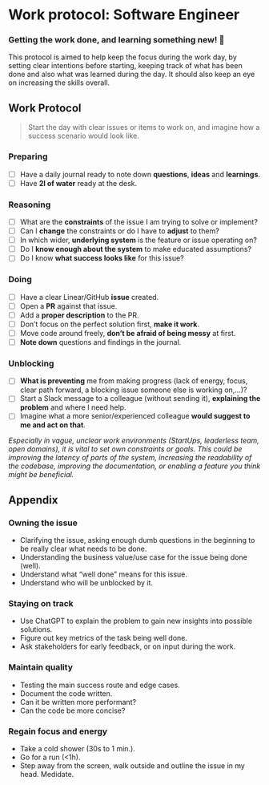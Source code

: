 # Work protocol: Software Engineer

### Getting the work done, and learning something new! 🙌

This protocol is aimed to help keep the focus during the work day, by setting clear intentions before starting, keeping track of what has been done and also what was learned during the day. It should also keep an eye on increasing the skills overall.

## Work Protocol

> Start the day with clear issues or items to work on, and imagine how a success scenario would look like.

### Preparing

- [ ] Have a daily journal ready to note down **questions**, **ideas** and **learnings**.
- [ ] Have **2l of water** ready at the desk.

### Reasoning

- [ ] What are the **constraints** of the issue I am trying to solve or implement?
- [ ] Can I **change** the constraints or do I have to **adjust** to them?
- [ ] In which wider, **underlying system** is the feature or issue operating on?
- [ ] Do I **know enough about the system** to make educated assumptions?
- [ ] Do I know **what success looks like** for this issue?

### Doing

- [ ] Have a clear Linear/GitHub **issue** created.
- [ ] Open a **PR** against that issue.
- [ ] Add a **proper description** to the PR.
- [ ] Don’t focus on the perfect solution first, **make it work**.
- [ ] Move code around freely, **don’t be afraid of being messy** at first.
- [ ] **Note down** questions and findings in the journal.

### Unblocking

- [ ] **What is preventing** me from making progress (lack of energy, focus, clear path forward, a blocking issue someone else is working on,...)?
- [ ] Start a Slack message to a colleague (without sending it), **explaining the problem** and where I need help.
- [ ] Imagine what a more senior/experienced colleague **would suggest to me and act on that**.

_Especially in vague, unclear work environments (StartUps, leaderless team, open domains), it is vital to set own constraints or goals. This could be improving the latency of parts of the system, increasing the readability of the codebase, improving the documentation, or enabling a feature you think might be beneficial._

## Appendix

### Owning the issue

- Clarifying the issue, asking enough dumb questions in the beginning to be really clear what needs to be done.
- Understanding the business value/use case for the issue being done (well).
- Understand what “well done” means for this issue.
- Understand who will be unblocked by it.

### Staying on track

- Use ChatGPT to explain the problem to gain new insights into possible solutions.
- Figure out key metrics of the task being well done.
- Ask stakeholders for early feedback, or on input during the work.

### Maintain quality

- Testing the main success route and edge cases.
- Document the code written.
- Can it be written more performant?
- Can the code be more concise?

### Regain focus and energy

- Take a cold shower (30s to 1 min.).
- Go for a run (<1h).
- Step away from the screen, walk outside and outline the issue in my head.
  Medidate.
